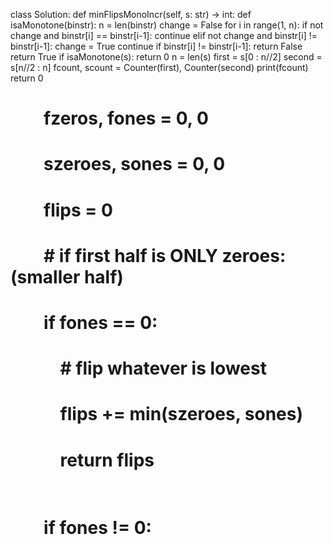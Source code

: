 class Solution:
def minFlipsMonoIncr(self, s: str) -> int:
def isaMonotone(binstr):
n = len(binstr)
change = False
for i in range(1, n):
if not change and binstr[i] == binstr[i-1]:
continue
elif not change and binstr[i] != binstr[i-1]:
change = True
continue
if binstr[i] != binstr[i-1]:
return False
return True
if isaMonotone(s):
return 0
n = len(s)
first = s[0 : n//2]
second = s[n//2 : n]
fcount, scount = Counter(first), Counter(second)
print(fcount)
return 0
#         fzeros, fones = 0, 0
#         szeroes, sones = 0, 0
#         flips = 0
#         # if first half is ONLY zeroes: (smaller half)
#         if fones == 0:
#             # flip whatever is lowest
#             flips += min(szeroes, sones)
#             return flips
​
#         if fones != 0:
